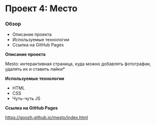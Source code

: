 # Проект 4: Место

### Обзор

* Описание проекта
* Используемые технологии
* Ссылка на GitHub Pages

**Описание проекта**

Mesto: интерактивная страница, куда можно добавлять фотографии, удалять их и ставить лайки*

**Используемые технологии**

- HTML
- CSS
- Чуть-чуть JS

**Ссылка на GitHub Pages**

https://goozh.github.io/mesto/index.html


